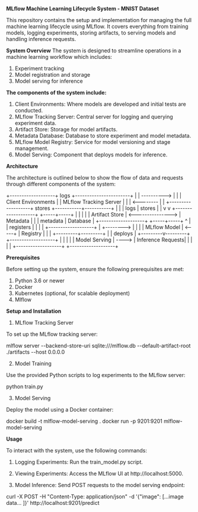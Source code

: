 **MLflow Machine Learning Lifecycle System - MNIST Dataset**

This repository contains the setup and implementation for managing the full machine learning lifecycle using MLflow. It covers everything from training models, logging experiments, storing artifacts, to serving models and handling inference requests.

**System Overview**
The system is designed to streamline operations in a machine learning workflow which includes:

1. Experiment tracking
2. Model registration and storage
3. Model serving for inference

**The components of the system include:**

1. Client Environments: Where models are developed and initial tests are conducted.
2. MLflow Tracking Server: Central server for logging and querying experiment data.
3. Artifact Store: Storage for model artifacts.
4. Metadata Database: Database to store experiment and model metadata.
5. MLflow Model Registry: Service for model versioning and stage management.
6. Model Serving: Component that deploys models for inference.

**Architecture**

The architecture is outlined below to show the flow of data and requests through different components of the system:

+-------------------+     logs    +-----------------------+
|                   | ----------> |                       |
| Client Environments           | | MLflow Tracking Server |
|                   | <--------  |                       |
+-------------------+     stores  +-----------+-----------+
        |                                      |
        | logs                                | stores
        |                                      |
        v                                      v
+-------------------+                    +-----+-----+
|                   |                    |           |
|   Artifact Store  | <--------------->  | Metadata  |
|                   |      metadata     | Database  |
+-------------------+                    +-----+-----+
        ^                                      |
        | registers                            |
        |                                      |
        |          +-------------------+       |
        +--------> |                   |       |
                   | MLflow Model     | <-----+
                   | Registry         |
                   |                   |
                   +---------+---------+
                             |
                             | deploys
                             |
                   +---------v---------+       +-------------------+
                   |                   |       |                   |
                   | Model Serving     | ----> | Inference Requests|
                   |                   |       |                   |
                   +-------------------+       +-------------------+


**Prerequisites**

Before setting up the system, ensure the following prerequisites are met:

1. Python 3.6 or newer
2. Docker
3. Kubernetes (optional, for scalable deployment)
4. Mlflow

**Setup and Installation**

1. MLflow Tracking Server

To set up the MLflow tracking server:

mlflow server --backend-store-uri sqlite:///mlflow.db --default-artifact-root ./artifacts --host 0.0.0.0

2. Model Training

Use the provided Python scripts to log experiments to the MLflow server:

python train.py

3. Model Serving

Deploy the model using a Docker container:

docker build -t mlflow-model-serving .
docker run -p 9201:9201 mlflow-model-serving

**Usage**

To interact with the system, use the following commands:

1. Logging Experiments: Run the train_model.py script.

2. Viewing Experiments: Access the MLflow UI at http://localhost:5000.

3. Model Inference: Send POST requests to the model serving endpoint:

curl -X POST -H "Content-Type: application/json" -d '{"image": [...image data... ]}' http://localhost:9201/predict

